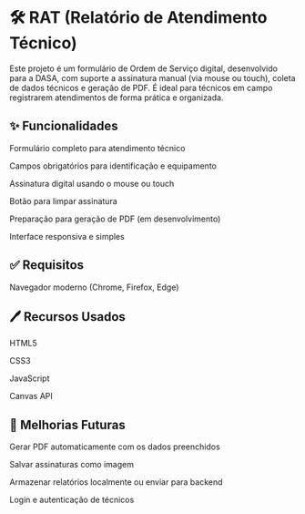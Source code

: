 # 🛠️ RAT (Relatório de Atendimento Técnico)
Este projeto é um formulário de Ordem de Serviço digital, desenvolvido para a DASA, com suporte a assinatura manual (via mouse ou touch), coleta de dados técnicos e geração de PDF. É ideal para técnicos em campo registrarem atendimentos de forma prática e organizada.

## ✨ Funcionalidades
Formulário completo para atendimento técnico

Campos obrigatórios para identificação e equipamento

Assinatura digital usando o mouse ou touch

Botão para limpar assinatura

Preparação para geração de PDF (em desenvolvimento)

Interface responsiva e simples

## ✅ Requisitos
Navegador moderno (Chrome, Firefox, Edge)

## 🖊️ Recursos Usados
HTML5

CSS3

JavaScript 

Canvas API 

## 📌 Melhorias Futuras
Gerar PDF automaticamente com os dados preenchidos

Salvar assinaturas como imagem

Armazenar relatórios localmente ou enviar para backend

Login e autenticação de técnicos
